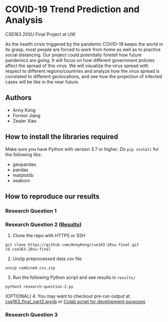 # COVID-19 Trend Prediction and Analysis
  CSE163 20SU Final Project at UW

As the health crisis triggered by the pandemic COVID-19 keeps the world in its grasp, most people are forced to work from home as well as to practice social distancing. Our project could potentially foretell how future pandemics are going. It will focus on how different government policies affect the spread of this virus. We will visualize the virus spread with respect to different regions/countries and analyze how the virus spread is correlated to different geolocations, and see how the projection of infected cases will be like in the near future. 
## Authors
- Anny Kong
- Forrest Jiang
- Zealer Xiao

## How to install the libraries required 
Make sure you have Python with version 3.7 or higher. Do `pip install` for the following libs:
- geopandas
- pandas
- matplotlib
- seaborn


## How to reproduce our results
### Research Question 1


### Research Question 2 ([Results](https://annykong.github.io/cse163-20su-final/))
1. Clone the repo with HTTPS or SSH
```
git clone https://github.com/AnnyKong/cse163-20su-final.git
cd cse163-20su-final
```
2. Unzip preprocessed data csv file
```
unzip combined.csv.zip
```
3. Run the following Python script and see results in `results/`
```
python3 research-question-2.py
```
(OPTIONAL) 4. You may want to checkout pre-run output at [cse163_final_part2.ipynb](research-question-2.ipynb) or [Colab script for development purposes](https://colab.research.google.com/drive/1BXoGeS60R95IVPccp0SnrQYq6nESFs4F?usp=sharing)

### Research Question 3
